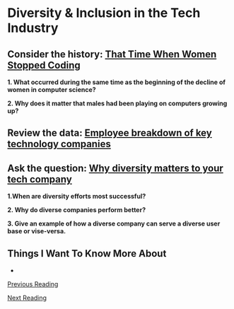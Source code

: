 # Diversity & Inclusion in the Tech Industry

## Consider the history: [That Time When Women Stopped Coding](https://www.npr.org/sections/money/2014/10/21/357629765/when-women-stopped-coding)

**1. What occurred during the same time as the beginning of the decline of women in computer science?**


**2. Why does it matter that males had been playing on computers growing up?**


## Review the data: [Employee breakdown of key technology companies](https://informationisbeautiful.net/visualizations/diversity-in-tech/)

## Ask the question: [Why diversity matters to your tech company](https://www.usatoday.com/story/tech/columnist/2015/07/21/why-diversity-matters-your-tech-company/30419871/)

**1.When are diversity efforts most successful?**


**2. Why do diverse companies perform better?**


**3. Give an example of how a diverse company can serve a diverse user base or vise-versa.**


## Things I Want To Know More About

-

[Previous Reading](./class-13.md)

[Next Reading](./class-15.md)
